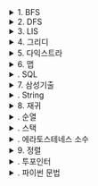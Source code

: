 <details markdown="1">    
<summary>1. BFS</summary>  
    
### 1.1 BFS 탐색시 주의사항  

```    
    1. Queue 사용 지향
    2. dx[4] dy[4] 이용한 4방향 검사
    3. visit 체크로 시간 메모리 줄이기
    4. 탐색시 map범위 넘어가는거 체크
    5. visit 체크타이밍 중요 (push하기 전에 체크 (q.pop()하고 체크하면 메모리초과날 확률있다))
	    ex)
	    q.pop();
	    @@@여기서 visit 체크하면 메모리초과 난 문제도 있었다@@@

		for (int k = 0; k < 4; k++)
			if (map[x + dx[k]][y + dy[k]] > 0 && !visit[x + dx[k]][y + dy[k]])
			{
				visit[x + dx[k]][y + dy[k]] = true;
				q.push({ x + dx[k] , y + dy[k] });
			}
```    
</details>    



<details markdown="1">    
<summary>2. DFS</summary>  
    
### 1.1 Dfs와 dp결합

```    
... 백준1937(욕심쟁이 판다) 문제中...
   int dfs(int x, int y)
{
	if (dp[x][y] != 0) return dp[x][y]; //이미 x,y자리가 값이 있으면 return 
	dp[x][y] = 1; 
	for (int i = 0; i < 4; i++)
	{
		int nx = x + dx[i];
		int ny = y + dy[i];
		if (nx >= 0 && nx < N && ny >= 0 && ny < N && map[nx][ny] > map[x][y])
		{
			dp[x][y] = max(dp[x][y], dfs(nx, ny) + 1); //4방향에서 얻은 것중 제일 큰값 설정
		}
	}
	return dp[x][y];
}
```    
#  
### 1.2 백트래킹

```    
...... 백준 1987中.......
   for (int i = 0; i < 4; i++) 
	{
		int nx = x + dx[i];
		int ny = y + dy[i];
		if(nx >= 1 && nx <= r && ny >= 1 && ny <= c)
		{
			if (visit[map[nx][ny] - 'A'] == 0) 
			{
				visit[map[nx][ny] - 'A'] = 1; 
				dfs(nx, ny, depth + 1);
				visit[map[nx][ny] - 'A'] = 0; //이부분 백트래킹
			}
		}
	}
```    
### 1.3 visit체크 done체크

```    
...... 백준 9466中.......
   void dfs(int n)
{
	visit[n] = true;
	int next = arr[n];

	if (!visit[next])
		dfs(next);
	else if (!check[next])
	{
		for (int i = next; i != n; i = arr[i]) ans++;
		ans++;
	}
	check[n] = true;
}
```    
</details>    



<details markdown="1">    
<summary>3. LIS</summary>  
    
### 3.1 LIS(lower_bound방법 nlogn시간)  

```    
    -백준2352中-

#include <algorithm> //lowerbound 위한 헤더 

	v.push_back(arr[1]);
	for (int i = 2; i <= N; i++)
	{
		if (arr[i] > v[v.size() - 1]) // 제일 뒤에 숫자보다 크면 push
		{
			v.push_back(arr[i]);
			continue;
		}
		int it = lower_bound(v.begin(), v.end(), arr[i]) - v.begin(); //현재 숫자보다 '이상' 인곳에 현재숫자로 대체(= 손해볼일 없다)
		v[it] = arr[i];
	}

	cout << v.size() << endl; //사이즈가 곧 최장거리
	return 0;
}
    
```    
### 3.1 LIS(N^2시간 방법)     

```    
    -백준11053中-

for (int i = 1; i <= N; i++)
	{
		dp[i] = 1;
		for (int j = 1; j < i; j++)
		{
			if (arr[i] > arr[j] && dp[j] + 1 > dp[i]) dp[i] = dp[j] + 1;
		}
	}
    
```    
</details>    


<details markdown="1">    
<summary>4. 그리디</summary>  
    
### dp와 마찬가지로 머리싸움인듯 하다. 

</details>   


<details markdown="1">    
<summary>5. 다익스트라</summary>  
    
### 다익스트라 유형 조건  
```  
    1. 간선이 모두 양수여야 한다.
    2. 한 정점에서 모든점까지 최소거리를 알고싶을때 사용
```  
### 다익스트라 사용법  
```  
    1. 선언부분
    	vector<int> dist(SIZE); //SIZE = v개수
	vector<pair<int, int>> v[SIZE];
	priority_queue<pair<int, int>, vector<pair<int, int>>, greater<pair<int, int>> > pq;
    2. 각 V끼리 간선 길이 입력부분
	for (int i = 0; i < E; i++)
	{
		cin >> start >> dest >> weight;
		v[start].push_back(make_pair(dest, weight)); //start에서 dest까지 weight이다 == v[start] = {dest,weight}
	}
    3. 중간 설정
    	fill(dist.begin(), dist.end(), INF); // 거리 일단 INF로 초기화
	dist[N] = 0; //출발지점 빼고 
	pq.push(make_pair(0, N)); //(cost, 목적지)순 (cost순 오름차순 위해)
    4. 메인 부분
	while (!pq.empty())
	{
		int cur = pq.top().second; //목적지
		pq.pop();

		for (int i = 0; i < v[cur].size(); i++)
		{
			int next = v[cur][i].first;
			int nextcost = v[cur][i].second;

			if (dist[next] > dist[cur] + nextcost)
			{
				dist[next] = dist[cur] + nextcost;
				pq.push(make_pair(dist[next], next));
			}

		}
	}

```  

</details>   


<details markdown="1">    
<summary>6. 맵</summary>  
    
### TIP(두점 사이 VISIT체크할때)  
```
typedef pair<int, int> Pair;
map<Pair, bool> visitNode;
map< pair< Pair, Pair>, bool> visitDirect;

이렇게 변수 선언하고

visitNode[{curX, curY}] = true;
visitDirect[{ {curX, curY}, { nextX, nextY } }] = true;
이게 된다
```
</details> 

<details markdown="1">    
<summary>. SQL</summary>  
    
### 1.1 삼성 문제유형 풀때 주의사항 

```    
  
```    
</details>    


</details> 

<details markdown="1">    
<summary>7. 삼성기출</summary>  
    
### 1.1 삼성 문제유형 풀때 주의사항 

```    
    1. 실제 시험장에서는 여러개 케이스를 한번에 돌리기 때문에 이전 케이스 실행시 선언했던 배열, 변수가 다음 케이스에 영향주는 부분을 체크
    ex ) 탈주범 검거 input에서 배열을 매번 전체크기돌며 초기화 시키는 것 처럼
```    
</details>    

<details markdown="1">    
<summary>. String</summary>  
    
### 1. 형 변환  

```    
    1. string - > int : stoi({스트링 변수})
    2. int - > string : to_string({int 변수})
```    

### 2. 문자열 자르기  

```    
    string s = "abcdefg"; 
    cout << s.substr(3) << endl; //defg
    cout << s.substr(3, 2) << endl; //de
    cout << s.substr(3, 200) << endl; //defg
    cout << s.substr(100) << endl; //error
```    
</details>    

<details markdown="1">    
<summary>8. 재귀</summary>  
    
### 1.1 재귀할때 백트래킹을 생각 안해도 되는방법 

```    
    void dfs(int cnt, int result)
{
	if (cnt >= SIZE)
	{
		_max = max(_max, result);
	}
	else
	{
		
		dfs(cnt + 1, calc(result, vi[cnt + 1] , vc[cnt])); //이렇게 원본 배열을 건드리지말고 값을 생성해서 리턴값을 바로 넘기기 
									// 그럼 밑에서 다른 방향으로 재귀를 갈때 값을 다시 변경해주고 시작안해도된다.(백트래킹이 필요없다)

		
		if (cnt + 2 <= SIZE)
		{
			int nextResult = calc(vi[cnt + 1], vi[cnt + 2], vc[cnt + 1]);
			int curResult = calc(result, nextResult, vc[cnt]);
			dfs(cnt + 2, curResult);
		}
	}
}
```    
</details>    

<details markdown="1">    
<summary>. 순열</summary>  
    
### 1. 중복없는 순열  

```
vector<int> v(5);
v = {1, 2, 3, 4, 5};
int temp[5];
int visit[5];
void dfs(int cnt)
{
	if (cnt == 5)
	{
		for (int i = 0; i < 5; i++)
			cout << temp[i] << " ";
		cout << endl;
	}
	else
	{
		for (int i = 0; i < 5; i++)
		{
			if (visit[i] == 1) continue;
			visit[i] = 1;
			temp[cnt] = v[i];
			dfs(cnt + 1);
			visit[i] = 0;
		}
	}
}
   실행결과
   1 2 3 4 5
   1 2 3 5 4
   1 2 4 3 5
   1 2 4 5 3
   .
   .
   .
   5 4 2 3 1
   5 4 3 1 2
   5 4 3 2 1
```    
### 2. combination    
```
5C3예시
int temp[5];
void dfs(int cnt, int idx)
{
	if (cnt == 3)
	{
		for (int i = 0; i < 3; i++)
			cout << temp[i] << " ";
		cout << endl;
	}
	else
	{
		for (int i = idx; i < 5; i++)
		{
			temp[cnt] = v[i];
			dfs(cnt + 1, i + 1);
		}
	}
}
```

### 2. permutation    
```
5P3예시
void dfs(int cnt)
{
	if (cnt == 3)
	{
		for (int i = 0; i < 3; i++)
			cout << temp[i] << " ";
		cout << endl;
	}
	else
	{
		for (int i = 1; i <= 5; i++)
		{
			if (visit[i] == 1) continue;
			visit[i] = 1;
			temp[cnt] = i;
			dfs(cnt + 1);
			visit[i] = 0;
		}
	}
}
```
</details>    

<details markdown="1">    
<summary>. 스택</summary>  
    
### 1. 배열 스택기본

```    
1.기본 top = -1
2 push : stack[++top]
3. pop : stack[top--]
4. isempty ? : if(top < 0)
```    
</details>    

<details markdown="1">    
<summary>. 에라토스테네스 소수</summary>  
    
### 1. 기본   

```    
   	vector<bool> check(4000000); //false로 초기화
	vector<int> p;
	void getPrime(int N)
	{
		check[1] = true;
		for (int i = 2; i * i <= N; i++)
			if (!check[i])
			{
				for (int j = i + i; j <= N; j += i) {
					check[j] = true;
				}
			}

		for (int i = 2; i <= N; i++)
			if (!check[i]) p.push_back(i);
	}
```    
</details>   


<details markdown="1">    
<summary>9. 정렬</summary>  
    
### 1. vector + comp (info 구조체를 size별 오름차순정렬)  

```    
	bool comp(info a, info b)
	{
		return a.size < b.size; // 사이즈별 오름차순
	}
  	sort(v.begin(), v.end(), comp);
```    

### 2. tip  

```
	입력이나 출력이 너무 크면 scanf, cout << << "\n"사용
```    
### 3. 투포인터  

```
 	-백준 10800中-
	for (int i = 0, j = 0; i < N; i++) //첨에 i , j 둘다 초기화하고 
	{
		while (v[j].size < v[i].size) //두번째 반복문에서는 j만 플러스하면 j를 0부터 다시 시작해야되는 시간낭비 안해도됐다.
		{
			sum += v[j].size;
			colorsum[v[j].color] += v[j].size;
			j++;
		}
		ans[v[i].idx] = sum - colorsum[v[i].color];
	}
```    
### 3. 위상정렬  

```
1. 단방향 그래프일때사용
2. 일의 우선처리 순서문제시
3. 차수가 0인애부터 선 주고 선받은애 차수 하나씩-- , 받는애가 차수0되면 q에삽입
5. 줄때 맥스계산
4. -백준 1516참조-
	
```    
</details>    

<details markdown="1">    
<summary>. 투포인터</summary>  
    
### 1. 기본

```    
    int twoPointer(int N)
{
	int s = 0, e = 0;
	int answer = 0;
	int temp = 0;

	while (1)
	{
		if (temp >= N) temp -= p[s++];
		else if (e == p.size()) break;
		else temp += p[e++];
		if (temp == N) answer++;
	}

	return answer;
}
```    
</details>    
<details markdown="1">    
<summary>. 파이썬 문법</summary>  
    
### 1. 문법   

```    
	#1.완전 새로운 배열 만들고 싶을때
   	import copy 
	map2 = copy.deepcopy(map1)
	
	#2. 10x10 visit배열 선언시
	_map = [ [0 for _ in range(10)] for _ in range(10)]
	
	#3.우선순위큐
	from queue import PriorityQueue
	que = PriorityQueue()
	que.put(4)
	print(que.get())  # 4

	#4. deque
	from _collections import deque
	dq = deque()
	
	#5.sort
	arr = [2,5,1,6,8,3,37,8,7631]
	arr.sort(reverse = True)
	
	#6. element조건 sort
	arr = [('a', 1), ('c', 100), ('b',300)]
	arr.sort(key = lambda element : element[0],reverse=True)

	#7.dict
	dic = {}
	dic['a'] = 3
	dic['b'] = 5
	dic[1] = 'hi'
	print(dic[1])

	#8. 조건sort
	import functools
	arr = sorted(배열이름, key = functools.cmp_to_key(함수이름))
	
	def compare(x, y):
	if(x[0] < y[0]): # x[0] 값이 y[0]값 보다 작으면
		return 1 # y 내용을 앞으로 보냄
	elif(x[0] > y[0]):
		return -1
	else: # x[0] 값이 y[0]값과 동일하면
		if(x[1] < y[1]): # x[1]과 y[1]을 비교해서 y[1]이 크면
			return -1 # x 내용을 앞으로 보냄
		elif(x[1] > y[1]):
			return 1
		else:
			return 0
			
	#8. queue
	import queue
	q = queue.Queue()
	q.put(3)
	q.put(5)
	q.put(10)
	q.put(1)
	print(q.get()) #3
	print(q.qsize()) #3
	
	#9. heapq  
	import heapq  #import
	heapq.heapify(scoville)  #list -> heap q로 만들기
    
        first = heapq.heappop(scoville) #큐에서 pop하는거랑 똑같

        if len(scoville) == 0: #사이즈확인

        heapq.heappush(scoville, first + 2 * second) #queue에서 push
	    
	#10. 입력

	N = int(input())
	arr = list(map(int,input().split()))
	
	#11. join

	list = ['a','b','c','d']
	print("".join(list)) #abcd
	
	#12. type -> asci val
	ord()

```    
</details>   
